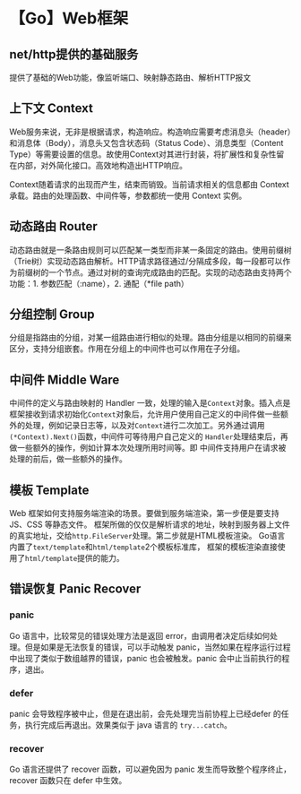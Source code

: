# 【Go】Web框架

## net/http提供的基础服务 

 提供了基础的Web功能，像监听端口、映射静态路由、解析HTTP报文

## 上下文 Context

Web服务来说，无非是根据请求，构造响应。构造响应需要考虑消息头（header）和消息体（Body），消息头又包含状态码（Status Code）、消息类型（Content Type）等需要设置的信息。故使用Context对其进行封装，将扩展性和复杂性留在内部，对外简化接口。高效地构造出HTTP响应。

Context随着请求的出现而产生，结束而销毁。当前请求相关的信息都由 Context 承载。路由的处理函数、中间件等，参数都统一使用 Context 实例。

## 动态路由 Router

动态路由就是一条路由规则可以匹配某一类型而非某一条固定的路由。使用前缀树（Trie树）实现动态路由解析。HTTP请求路径通过/分隔成多段，每一段都可以作为前缀树的一个节点。通过对树的查询完成路由的匹配。实现的动态路由支持两个功能：1. 参数匹配（:name），2. 通配（\*file path）

## 分组控制 Group

分组是指路由的分组，对某一组路由进行相似的处理。路由分组是以相同的前缀来区分，支持分组嵌套。作用在分组上的中间件也可以作用在子分组。

## 中间件 Middle Ware

中间件的定义与路由映射的 Handler 一致，处理的输入是`Context`对象。插入点是框架接收到请求初始化`Context`对象后，允许用户使用自己定义的中间件做一些额外的处理，例如记录日志等，以及对`Context`进行二次加工。另外通过调用`(*Context).Next()`函数，中间件可等待用户自己定义的 `Handler`处理结束后，再做一些额外的操作，例如计算本次处理所用时间等。即 中间件支持用户在请求被处理的前后，做一些额外的操作。

## 模板 Template

Web 框架如何支持服务端渲染的场景。要做到服务端渲染，第一步便是要支持 JS、CSS 等静态文件。 框架所做的仅仅是解析请求的地址，映射到服务器上文件的真实地址，交给`http.FileServer`处理。第二步就是HTML模板渲染。 Go语言内置了`text/template`和`html/template`2个模板标准库， 框架的模板渲染直接使用了`html/template`提供的能力。

## 错误恢复 Panic Recover

### panic <a id="panic"></a>

Go 语言中，比较常见的错误处理方法是返回 error，由调用者决定后续如何处理。但是如果是无法恢复的错误，可以手动触发 panic，当然如果在程序运行过程中出现了类似于数组越界的错误，panic 也会被触发。panic 会中止当前执行的程序，退出。

### defer <a id="defer"></a>

 panic 会导致程序被中止，但是在退出前，会先处理完当前协程上已经defer 的任务，执行完成后再退出。效果类似于 java 语言的 `try...catch`。

### recover <a id="recover"></a>

Go 语言还提供了 recover 函数，可以避免因为 panic 发生而导致整个程序终止，recover 函数只在 defer 中生效。



